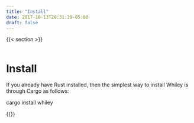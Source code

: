 ```yaml
---
title: "Install"
date: 2017-10-13T20:31:39-05:00
draft: false
---
```


{{< section >}}
<div class="column">

<h1>Install</h1>

If you already have Rust installed, then the simplest way to install
Whiley is through Cargo as follows:

<div class="code">cargo install whiley</div>
</div>

{{</section>}}
